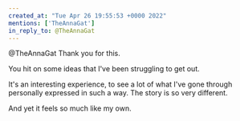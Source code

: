 ```yaml
---
created_at: "Tue Apr 26 19:55:53 +0000 2022"
mentions: ['TheAnnaGat']
in_reply_to: @TheAnnaGat
---
```


@TheAnnaGat Thank you for this. 

You hit on some ideas that I've been struggling to get out.  

It's an interesting experience, to see a lot of what I've gone through personally expressed in such a way. The story is so very different.

And yet it feels so much like my own.